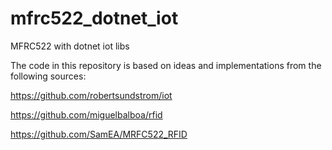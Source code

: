 # mfrc522_dotnet_iot
MFRC522 with dotnet iot libs

The code in this repository is based on ideas and implementations from the following sources:

https://github.com/robertsundstrom/iot

https://github.com/miguelbalboa/rfid

https://github.com/SamEA/MRFC522_RFID


